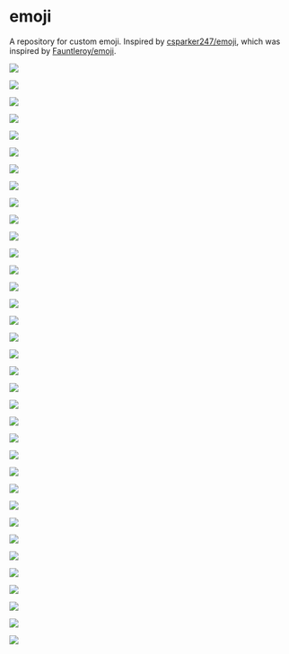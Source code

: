 # emoji
A repository for custom emoji. Inspired by [csparker247/emoji](https://github.com/Fauntleroy/emoji), which was inspired by [Fauntleroy/emoji](https://github.com/Fauntleroy/emoji).

![](https://raw.githubusercontent.com/trayo/slack_emojis/master/all_the_things.png)

![](https://raw.githubusercontent.com/trayo/slack_emojis/master/awesome_kid.png)

![](https://raw.githubusercontent.com/trayo/slack_emojis/master/blank.png)

![](https://raw.githubusercontent.com/trayo/slack_emojis/master/blue_steel.png)

![](https://raw.githubusercontent.com/trayo/slack_emojis/master/cage.png)

![](https://raw.githubusercontent.com/trayo/slack_emojis/master/challenge_accepted.png)

![](https://raw.githubusercontent.com/trayo/slack_emojis/master/cp_head.png)

![](https://raw.githubusercontent.com/trayo/slack_emojis/master/cp_neck.png)

![](https://raw.githubusercontent.com/trayo/slack_emojis/master/deal_with_it.png)

![](https://raw.githubusercontent.com/trayo/slack_emojis/master/doge.png)

![](https://raw.githubusercontent.com/trayo/slack_emojis/master/downvote.png)

![](https://raw.githubusercontent.com/trayo/slack_emojis/master/fez.png)

![](https://raw.githubusercontent.com/trayo/slack_emojis/master/fur_sure.png)

![](https://raw.githubusercontent.com/trayo/slack_emojis/master/gangnam_style.gif)

![](https://raw.githubusercontent.com/trayo/slack_emojis/master/git.png)

![](https://raw.githubusercontent.com/trayo/slack_emojis/master/good_hands.jpg)

![](https://raw.githubusercontent.com/trayo/slack_emojis/master/good_hands_left.jpg)

![](https://raw.githubusercontent.com/trayo/slack_emojis/master/good_hands_right.jpg)

![](https://raw.githubusercontent.com/trayo/slack_emojis/master/jackie.jpg)

![](https://raw.githubusercontent.com/trayo/slack_emojis/master/just_do_it.png)

![](https://raw.githubusercontent.com/trayo/slack_emojis/master/just_do_it_bottom.png)

![](https://raw.githubusercontent.com/trayo/slack_emojis/master/just_do_it_top.png)

![](https://raw.githubusercontent.com/trayo/slack_emojis/master/kappa.png)

![](https://raw.githubusercontent.com/trayo/slack_emojis/master/left_shark.gif)

![](https://raw.githubusercontent.com/trayo/slack_emojis/master/owl.png)

![](https://raw.githubusercontent.com/trayo/slack_emojis/master/pow.png)

![](https://raw.githubusercontent.com/trayo/slack_emojis/master/rickroll.gif)

![](https://raw.githubusercontent.com/trayo/slack_emojis/master/rip.png)

![](https://raw.githubusercontent.com/trayo/slack_emojis/master/ruby.png)

![](https://raw.githubusercontent.com/trayo/slack_emojis/master/tip.gif)

![](https://raw.githubusercontent.com/trayo/slack_emojis/master/upvote.png)

![](https://raw.githubusercontent.com/trayo/slack_emojis/master/vim.png)

![](https://raw.githubusercontent.com/trayo/slack_emojis/master/wham.png)

![](https://raw.githubusercontent.com/trayo/slack_emojis/master/woowoo.gif)

![](https://raw.githubusercontent.com/trayo/slack_emojis/master/yolo.jpg)

